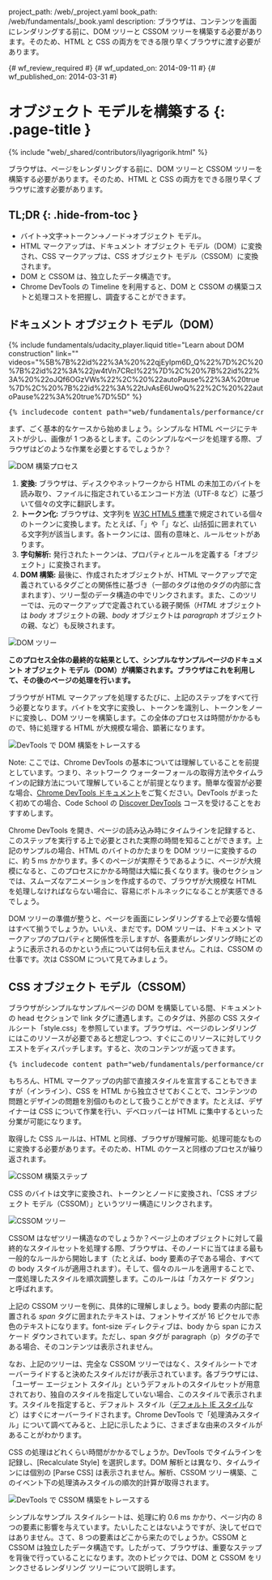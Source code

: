 project_path: /web/_project.yaml
book_path: /web/fundamentals/_book.yaml
description: ブラウザは、コンテンツを画面にレンダリングする前に、DOM ツリーと CSSOM ツリーを構築する必要があります。そのため、HTML と CSS の両方をできる限り早くブラウザに渡す必要があります。

{# wf_review_required #}
{# wf_updated_on: 2014-09-11 #}
{# wf_published_on: 2014-03-31 #}

# オブジェクト モデルを構築する {: .page-title }

{% include "web/_shared/contributors/ilyagrigorik.html" %}


ブラウザは、ページをレンダリングする前に、DOM ツリーと CSSOM ツリーを構築する必要があります。そのため、HTML と CSS の両方をできる限り早くブラウザに渡す必要があります。



## TL;DR {: .hide-from-toc }
- バイト→文字→トークン→ノード→オブジェクト モデル。
- HTML マークアップは、ドキュメント オブジェクト モデル（DOM）に変換され、CSS マークアップは、CSS オブジェクト モデル（CSSOM）に変換されます。
- DOM と CSSOM は、独立したデータ構造です。
- Chrome DevTools の Timeline を利用すると、DOM と CSSOM の構築コストと処理コストを把握し、調査することができます。


## ドキュメント オブジェクト モデル（DOM）

{% include fundamentals/udacity_player.liquid title="Learn about DOM construction" link="" videos="%5B%7B%22id%22%3A%20%22qjEyIpm6D_Q%22%7D%2C%20%7B%22id%22%3A%22jw4tVn7CRcI%22%7D%2C%20%7B%22id%22%3A%20%22oJQf6OGzVWs%22%2C%20%22autoPause%22%3A%20true%7D%2C%20%7B%22id%22%3A%22tJvAsE6UwoQ%22%2C%20%22autoPause%22%3A%20true%7D%5D" %}

<pre class="prettyprint">
{% includecode content_path="web/fundamentals/performance/critical-rendering-path/_code/basic_dom.html" region_tag="full" %}
</pre>

まず、ごく基本的なケースから始めましょう。シンプルな HTML ページにテキストが少し、画像が 1 つあるとします。このシンプルなページを処理する際、ブラウザはどのような作業を必要とするでしょうか？

<img src="images/full-process.png" alt="DOM 構築プロセス">

1. **変換:** ブラウザは、ディスクやネットワークから HTML の未加工のバイトを読み取り、ファイルに指定されているエンコード方法（UTF-8 など）に基づいて個々の文字に翻訳します。
2. **トークン化:** ブラウザは、文字列を [W3C HTML5 標準](http://www.w3.org/TR/html5/)で規定されている個々のトークンに変換します。たとえば、「<html>」や「<body>」など、山括弧に囲まれている文字列が該当します。各トークンには、固有の意味と、ルールセットがあります。
3. **字句解析:** 発行されたトークンは、プロパティとルールを定義する「オブジェクト」に変換されます。
4. **DOM 構築:** 最後に、作成されたオブジェクトが、HTML マークアップで定義されているタグごとの関係性に基づき（一部のタグは他のタグの内部に含まれます）、ツリー型のデータ構造の中でリンクされます。また、このツリーでは、元のマークアップで定義されている親子関係（_HTML_ オブジェクトは _body_ オブジェクトの親、_body_ オブジェクトは _paragraph_ オブジェクトの親、など）も反映されます。

<img src="images/dom-tree.png" class="center" alt="DOM ツリー">

**このプロセス全体の最終的な結果として、シンプルなサンプルページのドキュメント オブジェクト モデル（DOM）が構築されます。ブラウザはこれを利用して、その後のページの処理を行います。**

ブラウザが HTML マークアップを処理するたびに、上記のステップをすべて行う必要となります。バイトを文字に変換し、トークンを識別し、トークンをノードに変換し、DOM ツリーを構築します。この全体のプロセスは時間がかかるもので、特に処理する HTML が大規模な場合、顕著になります。

<img src="images/dom-timeline.png" class="center" alt="DevTools で DOM 構築をトレースする">

<!-- TODO: Verify note type! -->
Note: ここでは、Chrome DevTools の基本については理解していることを前提としています。つまり、ネットワーク ウォーターフォールの取得方法やタイムラインの記録方法について理解していることが前提となります。簡単な復習が必要な場合、<a href="https://developer.chrome.com/devtools">Chrome DevTools ドキュメント</a>をご覧ください。DevTools がまったく初めての場合、Code School の <a href="http://discover-devtools.codeschool.com/">Discover DevTools</a> コースを受けることをおすすめします。

Chrome DevTools を開き、ページの読み込み時にタイムラインを記録すると、このステップを実行する上で必要とされた実際の時間を知ることができます。上記のサンプルの場合、HTML のバイトのかたまりを DOM ツリーに変換するのに、約 5 ms かかります。多くのページが実際そうであるように、ページが大規模になると、このプロセスにかかる時間は大幅に長くなります。後のセクションでは、スムーズなアニメーションを作成するので、ブラウザが大規模な HTML を処理しなければならない場合に、容易にボトルネックになることが実感できるでしょう。

DOM ツリーの準備が整うと、ページを画面にレンダリングする上で必要な情報はすべて揃うでしょうか。いいえ、まだです。DOM ツリーは、ドキュメント マークアップのプロパティと関係性を示しますが、各要素がレンダリング時にどのように表示されるのかという点については何も伝えません。これは、CSSOM の仕事です。次は CSSOM について見てみましょう。

## CSS オブジェクト モデル（CSSOM）

ブラウザがシンプルなサンプルページの DOM を構築している間、ドキュメントの head セクションで link タグに遭遇します。このタグは、外部の CSS スタイルシート「style.css」を参照しています。ブラウザは、ページのレンダリングにはこのリソースが必要であると想定しつつ、すぐにこのリソースに対してリクエストをディスパッチします。すると、次のコンテンツが返ってきます。

<pre class="prettyprint">
{% includecode content_path="web/fundamentals/performance/critical-rendering-path/_code/style.css" region_tag="full" lang=css %}
</pre>

もちろん、HTML マークアップの内部で直接スタイルを宣言することもできますが（インライン）、CSS を HTML から独立させておくことで、コンテンツの問題とデザインの問題を別個のものとして扱うことができます。たとえば、デザイナーは CSS について作業を行い、デベロッパーは HTML に集中するといった分業が可能になります。

取得した CSS ルールは、HTML と同様、ブラウザが理解可能、処理可能なものに変換する必要があります。そのため、HTML のケースと同様のプロセスが繰り返されます。

<img src="images/cssom-construction.png" class="center" alt="CSSOM 構築ステップ">

CSS のバイトは文字に変換され、トークンとノードに変換され、「CSS オブジェクト モデル（CSSOM）」というツリー構造にリンクされます。

<img src="images/cssom-tree.png" class="center" alt="CSSOM ツリー">

CSSOM はなぜツリー構造なのでしょうか？ページ上のオブジェクトに対して最終的なスタイルセットを処理する際、ブラウザは、そのノードに当てはまる最も一般的なルールから開始します（たとえば、body 要素の子である場合、すべての body スタイルが適用されます）。そして、個々のルールを適用することで、一度処理したスタイルを順次調整します。このルールは「カスケード ダウン」と呼ばれます。

上記の CSSOM ツリーを例に、具体的に理解しましょう。body 要素の内部に配置される _span_ タグに囲まれたテキストは、フォントサイズが 16 ピクセルで赤色のテキストになります。font-size ディレクティブは、body から span にカスケード ダウンされています。ただし、span タグが paragraph（p）タグの子である場合、そのコンテンツは表示されません。

なお、上記のツリーは、完全な CSSOM ツリーではなく、スタイルシートでオーバーライドすると決めたスタイルだけが表示されています。各ブラウザには、「ユーザー エージェント スタイル」というデフォルトのスタイルセットが用意されており、独自のスタイルを指定していない場合、このスタイルで表示されます。スタイルを指定すると、デフォルト スタイル（[デフォルト IE スタイル](http://www.iecss.com/)など）はすぐにオーバーライドされます。Chrome DevTools で「処理済みスタイル」について調べてみると、上記に示したように、さまざまな由来のスタイルがあることがわかります。

CSS の処理はどれくらい時間がかかるでしょうか。DevTools でタイムラインを記録し、[Recalculate Style] を選択します。DOM 解析とは異なり、タイムラインには個別の [Parse CSS] は表示されません。解析、CSSOM ツリー構築、このイベント下の処理済みスタイルの順次的計算が取得されます。

<img src="images/cssom-timeline.png" class="center" alt="DevTools で CSSOM 構築をトレースする">

シンプルなサンプル スタイルシートは、処理に約 0.6 ms かかり、ページ内の 8 つの要素に影響を与えています。たいしたことはないようですが、決してゼロではありません。さて、8 つの要素はどこから来たのでしょうか。CSSOM と CSSOM は独立したデータ構造です。したがって、ブラウザは、重要なステップを背後で行っていることになります。次のトピックでは、DOM と CSSOM をリンクさせるレンダリング ツリーについて説明します。



